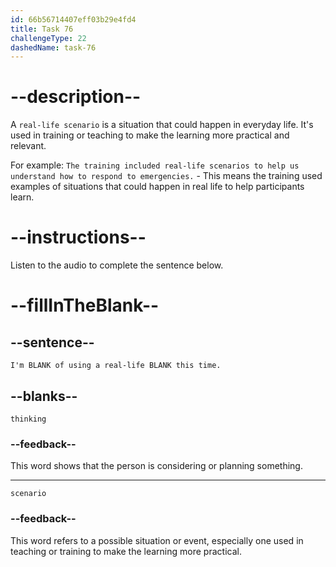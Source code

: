 ```yaml
---
id: 66b56714407eff03b29e4fd4
title: Task 76
challengeType: 22
dashedName: task-76
---
```


<!-- (Audio) Brian: I'm thinking of using real-life scenarios this time. -->

# --description--

A `real-life scenario` is a situation that could happen in everyday life. It's used in training or teaching to make the learning more practical and relevant.

For example:
`The training included real-life scenarios to help us understand how to respond to emergencies.` - This means the training used examples of situations that could happen in real life to help participants learn.

# --instructions--

Listen to the audio to complete the sentence below.

# --fillInTheBlank--

## --sentence--

`I'm BLANK of using a real-life BLANK this time.`

## --blanks--

`thinking`

### --feedback--

This word shows that the person is considering or planning something.

---

`scenario`

### --feedback--

This word refers to a possible situation or event, especially one used in teaching or training to make the learning more practical.
